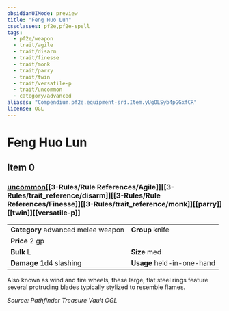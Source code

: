 ```yaml
---
obsidianUIMode: preview
title: "Feng Huo Lun"
cssclasses: pf2e,pf2e-spell
tags:
  - pf2e/weapon
  - trait/agile
  - trait/disarm
  - trait/finesse
  - trait/monk
  - trait/parry
  - trait/twin
  - trait/versatile-p
  - trait/uncommon
  - category/advanced
aliases: "Compendium.pf2e.equipment-srd.Item.yUgOLSyb4pGGxfCR"
license: OGL
---
```

# Feng Huo Lun
## Item 0
### [uncommon](uncommon.md "Uncommon Rarity Trait")[[3-Rules/Rule References/Agile]][[3-Rules/trait_reference/disarm]][[3-Rules/Rule References/Finesse]][[3-Rules/trait_reference/monk]][[parry]][[twin]][[versatile-p]]

|  |  |
| -- | -- |
| **Category** advanced melee weapon | **Group** knife |
| **Price** 2 gp |  |
| **Bulk** L | **Size** med |
| **Damage** 1d4 slashing  | **Usage** held-in-one-hand |



Also known as wind and fire wheels, these large, flat steel rings feature several protruding blades typically stylized to resemble flames.

*Source: Pathfinder Treasure Vault*
*OGL*